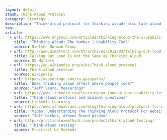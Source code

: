 ```yaml
---
layout: detail
stash: Think-Aloud Protocol
category: Strategy
description: "Think-aloud protocol (or thinking aloud; also talk-aloud protocol) is a protocol used to gather data in usability testing in product design and development, in psychology and a range of social sciences (e.g., reading, writing, translation research, decision making, and process tracing)."
tag:
article:
  - url: https://www.nngroup.com/articles/thinking-aloud-the-1-usability-tool/
    title: "Thinking Aloud: The Number 1 Usability Tool"
    source: Nielsen Norman Group
  - url: http://www.uxmatters.com/mt/archives/2012/03/talking-out-loud-is-not-the-same-as-thinking-aloud.php
    title: Talking Out Loud Is Not the Same as Thinking Aloud
    source: UX Matters
  - url: https://en.wikipedia.org/wiki/Think_aloud_protocol
    title: Think aloud protocol
    source: Wikipedia
  - url: https://measuringu.com/ta-gazepaths/
    title: "Does thinking aloud affect where people look?"
    source: "Jeff Sauro, MeasuringU"
  - url: https://www.linkedin.com/learning/ux-foundations-usability-testing/think-aloud-protocol-and-minimal-questions
    title: "Think-aloud protocol and minimal questions"
    source: LinkedIn Learning
  - url: https://www.athenabrand.com/blog/thinking-aloud-protocol-for-website-usability-testing/
    title: "Video: Understanding The Thinking Aloud Protocol For Website Usability Testing"
    source: "Jeff Hecker, Athena Brand Wisdom"
  - url: http://practicaluxmethods.com/product/think-aloud-testing/
    title: "Think-Aloud Testing"
    source: Practical UX Methods
---
```

